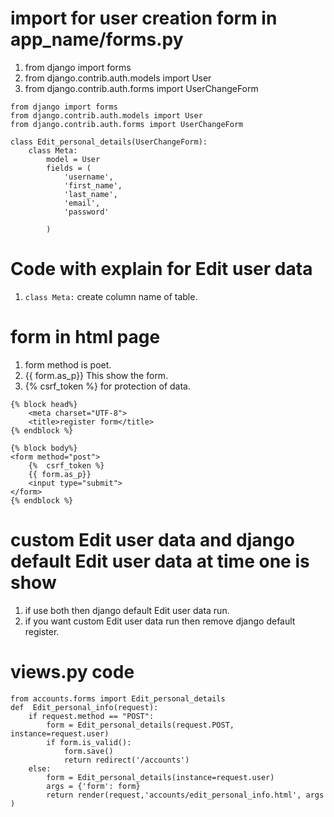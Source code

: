 # import for user creation form in app_name/forms.py 
1. from django import forms   
2. from django.contrib.auth.models import User  
3. from django.contrib.auth.forms import UserChangeForm  
  
``` 
from django import forms
from django.contrib.auth.models import User
from django.contrib.auth.forms import UserChangeForm 

class Edit_personal_details(UserChangeForm):
    class Meta:
        model = User
        fields = (
            'username',
            'first_name',
            'last_name',
            'email',
            'password'

        )
```  
# Code with explain for Edit user data  
1. `class Meta:`  create column name of table.    
 
# form in html page 
1. form method is poet.  
2. {{ form.as_p}} This show the form.
3. {%  csrf_token %} for protection of data. 
``` 
{% block head%}
    <meta charset="UTF-8">
    <title>register form</title>
{% endblock %}

{% block body%}
<form method="post">
    {%  csrf_token %}
    {{ form.as_p}}
    <input type="submit">
</form>
{% endblock %}
```  
# custom Edit user data and django default Edit user data at time one is show 
1. if use both then django default Edit user data run. 
2. if you want custom Edit user data run then remove django default register.   
 
# views.py code  
```` 
from accounts.forms import Edit_personal_details 
def  Edit_personal_info(request):
    if request.method == "POST":
        form = Edit_personal_details(request.POST, instance=request.user)
        if form.is_valid():
            form.save()
            return redirect('/accounts')
    else:
        form = Edit_personal_details(instance=request.user)
        args = {'form': form}
        return render(request,'accounts/edit_personal_info.html', args ) 
````